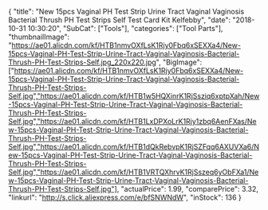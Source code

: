 {
	"title": "New 15pcs Vaginal PH Test Strip Urine Tract Vaginal Vaginosis   Bacterial   Thrush PH Test Strips Self Test Card Kit Kelfebby",
	"date": "2018-10-31 10:30:20",
	"SubCat": ["Tools"],
	"categories": ["Tool Parts"],
	"thumbnailImage": "https://ae01.alicdn.com/kf/HTB1nmvOXfLsK1Rjy0Fbq6xSEXXa4/New-15pcs-Vaginal-PH-Test-Strip-Urine-Tract-Vaginal-Vaginosis-Bacterial-Thrush-PH-Test-Strips-Self.jpg_220x220.jpg",
	"BigImage": ["https://ae01.alicdn.com/kf/HTB1nmvOXfLsK1Rjy0Fbq6xSEXXa4/New-15pcs-Vaginal-PH-Test-Strip-Urine-Tract-Vaginal-Vaginosis-Bacterial-Thrush-PH-Test-Strips-Self.jpg","https://ae01.alicdn.com/kf/HTB1w5HQXinrK1RjSsziq6xptpXah/New-15pcs-Vaginal-PH-Test-Strip-Urine-Tract-Vaginal-Vaginosis-Bacterial-Thrush-PH-Test-Strips-Self.jpg","https://ae01.alicdn.com/kf/HTB1LxDPXoLrK1Rjy1zbq6AenFXas/New-15pcs-Vaginal-PH-Test-Strip-Urine-Tract-Vaginal-Vaginosis-Bacterial-Thrush-PH-Test-Strips-Self.jpg","https://ae01.alicdn.com/kf/HTB1dQkRebvpK1RjSZFqq6AXUVXa6/New-15pcs-Vaginal-PH-Test-Strip-Urine-Tract-Vaginal-Vaginosis-Bacterial-Thrush-PH-Test-Strips-Self.jpg","https://ae01.alicdn.com/kf/HTB1VRTQXhrvK1RjSszeq6yObFXa1/New-15pcs-Vaginal-PH-Test-Strip-Urine-Tract-Vaginal-Vaginosis-Bacterial-Thrush-PH-Test-Strips-Self.jpg"],
	"actualPrice": 1.99,
	"comparePrice": 3.32,
	"linkurl": "http://s.click.aliexpress.com/e/bfSNWNdW",
	"inStock": 136
}
